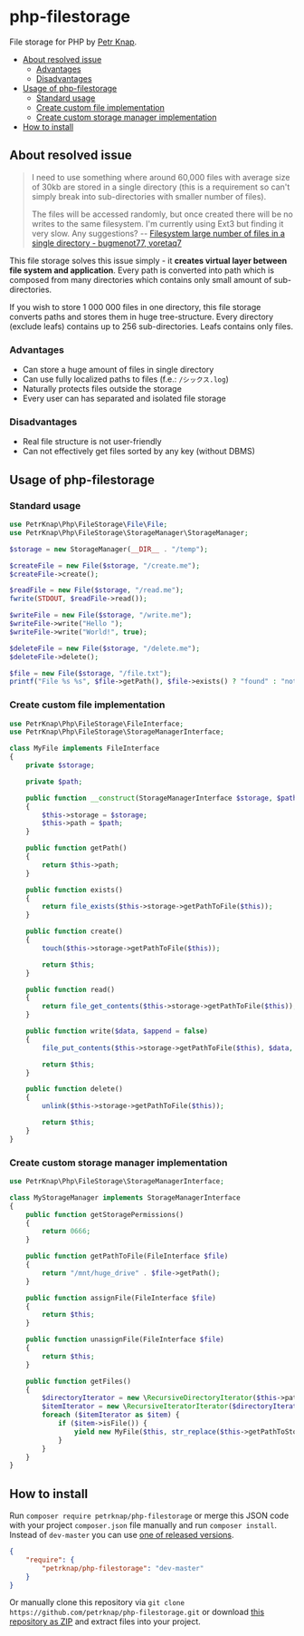 # php-filestorage

File storage for PHP by [Petr Knap].

* [About resolved issue](#about-resolved-issue)
    * [Advantages](#advantages)
    * [Disadvantages](#disadvantages)
* [Usage of php-filestorage](#usage-of-php-filestorage)
    * [Standard usage](#standard-usage)
    * [Create custom file implementation](#create-custom-file-implementation)
    * [Create custom storage manager implementation](#create-custom-storage-manager-implementation)
* [How to install](#how-to-install)



## About resolved issue

> I need to use something where around 60,000 files with average size of 30kb are stored in a single directory (this is a requirement so can't simply break into sub-directories with smaller number of files).
>
> The files will be accessed randomly, but once created there will be no writes to the same filesystem. I'm currently using Ext3 but finding it very slow. Any suggestions?
-- [Filesystem large number of files in a single directory - bugmenot77, voretaq7]

This file storage solves this issue simply - it **creates virtual layer between file system and application**. Every path is converted into path which is composed from many directories which contains only small amount of sub-directories.

If you wish to store 1 000 000 files in one directory, this file storage converts paths and stores them in huge tree-structure. Every directory (exclude leafs) contains up to 256 sub-directories. Leafs contains only files.

### Advantages

 * Can store a huge amount of files in single directory
 * Can use fully localized paths to files (f.e.: `/シックス.log`)
 * Naturally protects files outside the storage
 * Every user can has separated and isolated file storage

### Disadvantages

 * Real file structure is not user-friendly
 * Can not effectively get files sorted by any key (without DBMS)



## Usage of php-filestorage

### Standard usage

```php
use PetrKnap\Php\FileStorage\File\File;
use PetrKnap\Php\FileStorage\StorageManager\StorageManager;

$storage = new StorageManager(__DIR__ . "/temp");

$createFile = new File($storage, "/create.me");
$createFile->create();

$readFile = new File($storage, "/read.me");
fwrite(STDOUT, $readFile->read());

$writeFile = new File($storage, "/write.me");
$writeFile->write("Hello ");
$writeFile->write("World!", true);

$deleteFile = new File($storage, "/delete.me");
$deleteFile->delete();

$file = new File($storage, "/file.txt");
printf("File %s %s", $file->getPath(), $file->exists() ? "found" : "not found");
```

### Create custom file implementation

```php
use PetrKnap\Php\FileStorage\FileInterface;
use PetrKnap\Php\FileStorage\StorageManagerInterface;

class MyFile implements FileInterface
{
    private $storage;

    private $path;

    public function __construct(StorageManagerInterface $storage, $path)
    {
        $this->storage = $storage;
        $this->path = $path;
    }

    public function getPath()
    {
        return $this->path;
    }

    public function exists()
    {
        return file_exists($this->storage->getPathToFile($this));
    }

    public function create()
    {
        touch($this->storage->getPathToFile($this));

        return $this;
    }

    public function read()
    {
        return file_get_contents($this->storage->getPathToFile($this));
    }

    public function write($data, $append = false)
    {
        file_put_contents($this->storage->getPathToFile($this), $data, $append ? FILE_APPEND : null);

        return $this;
    }

    public function delete()
    {
        unlink($this->storage->getPathToFile($this));

        return $this;
    }
}
```

### Create custom storage manager implementation

```php
use PetrKnap\Php\FileStorage\StorageManagerInterface;

class MyStorageManager implements StorageManagerInterface
{
    public function getStoragePermissions()
    {
        return 0666;
    }

    public function getPathToFile(FileInterface $file)
    {
        return "/mnt/huge_drive" . $file->getPath();
    }

    public function assignFile(FileInterface $file)
    {
        return $this;
    }

    public function unassignFile(FileInterface $file)
    {
        return $this;
    }

    public function getFiles()
    {
        $directoryIterator = new \RecursiveDirectoryIterator($this->pathToStorage);
        $itemIterator = new \RecursiveIteratorIterator($directoryIterator);
        foreach ($itemIterator as $item) {
            if ($item->isFile()) {
                yield new MyFile($this, str_replace($this->getPathToStorage(), "", $item->getRealPath()));
            }
        }
    }
}
```



## How to install

Run `composer require petrknap/php-filestorage` or merge this JSON code with your project `composer.json` file manually and run `composer install`. Instead of `dev-master` you can use [one of released versions].

```json
{
    "require": {
        "petrknap/php-filestorage": "dev-master"
    }
}
```

Or manually clone this repository via `git clone https://github.com/petrknap/php-filestorage.git` or download [this repository as ZIP] and extract files into your project.



[Petr Knap]:http://petrknap.cz/
[Filesystem large number of files in a single directory - bugmenot77, voretaq7]:http://serverfault.com/q/43133
[one of released versions]:https://github.com/petrknap/php-filestorage/releases
[this repository as ZIP]:https://github.com/petrknap/php-filestorage/archive/master.zip
